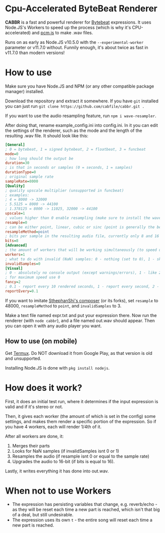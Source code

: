 # Cpu-Accelerated ByteBeat Renderer
**CABBR** is a fast and powerful renderer for [Bytebeat](http://canonical.org/~kragen/bytebeat/) expressions. It uses Node.JS's Workers to speed up the process (which is why it's CPU-accelerated) and [pcm.js](https://github.com/pdeschen/pcm.js/) to make .wav files.

Runs on as early as Node.JS v10.5.0 with the `--experimental-worker` parameter or v11.7.0 without. Funnily enough, it's about twice as fast in v11.7.0 than modern versions!
# How to use
Make sure you have Node.JS and NPM (or any other compatible package manager) installed.

Download the repository and extract it somewhere. If you have `git` installed you can just run `git clone https://github.com/cabfile/cabbr.git .`

If you want to use the audio resampling feature, run `npm i wave-resampler`.

After doing that, rename example_config.ini into config.ini. In it you can edit the settings of the renderer, such as the mode and the length of the resulting .wav file. It should look like this:
```ini
[General]
; 0 = bytebeat, 1 = signed bytebeat, 2 = floatbeat, 3 = funcbeat
mode=0
; how long should the output be
duration=30
; is that in seconds or samples (0 = seconds, 1 = samples)
durationType=0
; original sample rate
sampleRate=8000
[Quality]
; quality upscale multiplier (unsupported in funcbeat)
; examples:
; 4 = 8000 -> 32000
; 5.5125 = 8000 -> 44100
; 1.378125 = 8000 -> 11025, 32000 -> 44100
upscale=1
; values higher than 0 enable resampling (make sure to install the wave-resampler package), this is the target sample rate (upscale is not ignored)
resample=0
; can be either point, linear, cubic or sinc (point is generally the best, for sine waves and such use linear)
resampleMethod=point
; bits per sample in the resulting audio file, currently only 8 and 16 are supported (16 is slightly broken)
bits=8
[Advanced]
; the amount of workers that will be working simultaneously (to speed up the process), or to use every core in the system enter "max" (without quotes)
workers=1
; what to do with invalid (NaN) samples: 0 - nothing (set to 0), 1 - skip, 2 - end the audio, 3 - repeat last sample
invalidSamples=0
[Visual]
; 0 - absolutely no console output (except warnings/errors), 1 - like 2 but with no progress bar or worker status, 2 - default
; for maximum speed use 0
fancy=2
; 0.1 - report every 10 rendered seconds, 1 - report every second, 2 - report every half second, etc. ignored when fancy != 2
reportEvery=0.1
```
If you want to imitate [SthephanShi's composer](https://github.com/SthephanShinkufag/bytebeat-composer) (or its forks), set `resample` to 48000, `resampleMethod` to `point`, and `invalidSamples` to 3.

Make a text file named expr.txt and put your expression there. Now run the renderer (with `node cabbr`), and a file named out.wav should appear. Then you can open it with any audio player you want.
## How to use (on mobile)
Get [Termux](https://f-droid.org/ru/packages/com.termux/). Do NOT download it from Google Play, as that version is old and unsupported.

Installing Node.JS is done with `pkg install nodejs`.
# How does it work?
First, it does an initial test run, where it determines if the input expression is valid and if it's stereo or not.

Then, it gives each worker (the amount of which is set in the config) some settings, and makes them render a specific portion of the expression. So if you have 4 workers, each will render 1/4th of it.

After all workers are done, it:
1. Merges their parts
2. Looks for NaN samples (if invalidSamples isnt 0 or 1)
3. Resamples the audio (if resample isnt 0 or equal to the sample rate)
4. Upgrades the audio to 16-bit (if bits is equal to 16).

Lastly, it writes everything it has done into out.wav.
# When not to use Workers
* The expression has persisting variables that change, e.g. reverb/echo - as they will be reset each time a new part is reached, which isn't that big of a deal, but still undesirable.
* The expression uses its own `t` - the entire song will reset each time a new part is reached.
